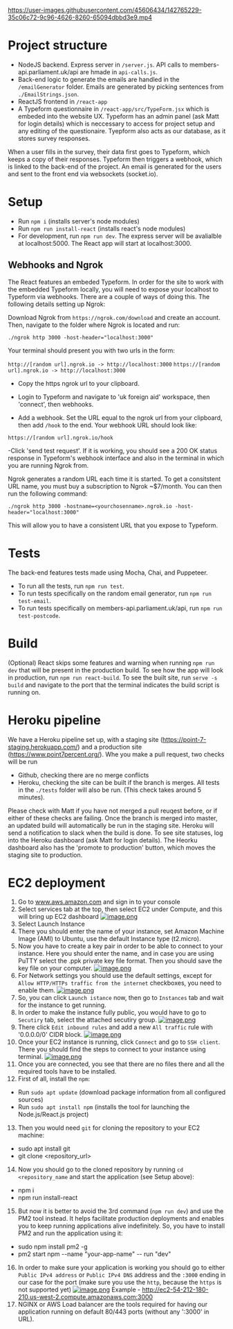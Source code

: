 


https://user-images.githubusercontent.com/45606434/142765229-35c06c72-9c96-4626-8260-65094dbbd3e9.mp4


# Project structure

- NodeJS backend. Express server in `/server.js`. API calls to members-api.parliament.uk/api are hmade in `api-calls.js`.
- Back-end logic to generate the emails are handled in the `/emailGenerator` folder. Emails are generated by picking sentences from `./EmailStrings.json`.
- ReactJS frontend in `/react-app`
- A Typeform questionnaire in `/react-app/src/TypeForm.jsx` which is embeded into the website UX. Typeform has an admin panel (ask Matt for login details) which is neccessary to access for project setup and any editing of the questionaire. Tyepform also acts as our database, as it stores survey responses.

When a user fills in the survey, their data first goes to Typeform, which keeps a copy of their responses. Typeform then triggers a webhook, which is linked to the back-end of the project. An email is generated for the users and sent to the front end via websockets (socket.io).

# Setup

- Run `npm i` (installs server's node modules)
- Run `npm run install-react` (installs react's node modules)
- For development, run `npm run dev`. The express server will be avalialble at localhost:5000. The React app will start at localhost:3000.

## Webhooks and Ngrok

The React features an embeded Typeform. In order for the site to work with the embedded Typeform locally, you will need to expose your localhost to Typeform via webhooks. There are a couple of ways of doing this. The following details setting up Ngrok:

Download Ngrok from `https://ngrok.com/download` and create an account. Then, navigate to the folder where Ngrok is located and run:

`./ngrok http 3000 -host-header="localhost:3000"`

Your terminal should present you with two urls in the form:

`http://[random url].ngrok.io -> http://localhost:3000`
`https://[random url].ngrok.io -> http://localhost:3000`

- Copy the https ngrok url to your clipboard.

- Login to Typeform and navigate to 'uk foreign aid' workspace, then 'connect', then webhooks.

- Add a webhook. Set the URL equal to the ngrok url from your clipboard, then add `/hook` to the end. Your webhook URL should look like:

`https://[random url].ngrok.io/hook`

-Click 'send test request'. If it is working, you should see a 200 OK status response in Typeform's webhook interface and also in the terminal in which you are running Ngrok from.

Ngrok generates a random URL each time it is started. To get a consitstent URL name, you must buy a subscription to Ngrok ~$7/month. You can then run the following command:

`./ngrok http 3000 -hostname=<yourchosenname>.ngrok.io -host-header="localhost:3000"`

This will allow you to have a consistent URL that you expose to Typeform.

# Tests

The back-end features tests made using Mocha, Chai, and Puppeteer.

- To run all the tests, run `npm run test`.
- To run tests specifically on the random email generator, run `npm run test-email`.
- To run tests specifically on members-api.parliament.uk/api, run `npm run test-postcode`.

# Build

(Optional) React skips some features and warning when running `npm run dev` that will be present in the production build. To see how the app will look in production, run `npm run react-build`. To see the built site, run `serve -s build` and navigate to the port that the terminal indicates the build script is running on.

# Heroku pipeline

We have a Heroku pipeline set up, with a staging site (https://point-7-staging.herokuapp.com/) and a production site (https://www.point7percent.org/). Whe you make a pull request, two checks will be run

- Github, checking there are no merge conflicts
- Heroku, checking the site can be built if the branch is merges. All tests in the `./tests` folder will also be run. (This check takes around 5 minutes).

Please check with Matt if you have not merged a pull reuqest before, or if either of these checks are failing. Once the branch is merged into master, an updated build will automatically be run in the staging site. Heroku will send a notification to slack when the build is done. To see site statuses, log into the Heroku dashboard (ask Matt for login details). The Heorku dashboard also has the 'promote to production' button, which moves the staging site to production.


# EC2 deployment
1. Go to www.aws.amazon.com and sign in to your console
2. Select services tab at the top, then select EC2 under Compute, and this will bring up EC2 dashboard
[![image.png](https://i.postimg.cc/cJwSkJP6/image.png)](https://postimg.cc/zLz6Vqz1)
3. Select Launch Instance
4. There you should enter the name of your instance, set Amazon Machine Image (AMI) to Ubuntu, use the default Instance type (t2.micro).
5. Now you have to create a key pair in order to be able to connect to your instance. Here you should enter the name, and in case you are using PuTTY select the .ppk private key file format. Then you should save the key file on your computer.
[![image.png](https://i.postimg.cc/VLm2mRpf/image.png)](https://postimg.cc/NLCdx1QS)
6. For Network settings you should use the default settings, except for `Allow HTTP/HTTPs traffic from the internet` checkboxes, you need to enable them.
[![image.png](https://i.postimg.cc/Hk2yFp5W/image.png)](https://postimg.cc/DSS0X3BR)
7. So, you can click `Launch istance` now, then go to `Instances` tab and wait for the instance to get running.
8. In order to make the instance fully public, you would have to go to `Secutiry` tab, select the attached secutiry group.
[![image.png](https://i.postimg.cc/q7yhMdDS/image.png)](https://postimg.cc/rdyFQ7kN)
9. There click `Edit inbound rules` and add a new `All traffic` rule with '0.0.0.0/0' CIDR block.
[![image.png](https://i.postimg.cc/k5JG9t86/image.png)](https://postimg.cc/mPnBykmB)
10. Once your EC2 instance is running, click `Connect` and go to `SSH client`. There you should find the steps to connect to your instance using terminal.
[![image.png](https://i.postimg.cc/BQ96hzhn/image.png)](https://postimg.cc/fkCDy8nG)
11. Once you are connected, you see that there are no files there and all the required tools have to be installed.
12. First of all, install the `npm`: 
- Run `sudo apt update` (download package information from all configured sources)
- Run `sudo apt install npm` (installs the tool for launching the Node.js/React.js project)
13. Then you would need `git` for cloning the repository to your EC2 machine:
- sudo apt install git
- git clone <repository_url>
14. Now you should go to the cloned repository by running `cd <repository_name` and start the application (see Setup above):
- npm i
- npm run install-react
15. But now it is better to avoid the 3rd command (`npm run dev`) and use the PM2 tool instead. It helps facilitate production deployments and enables you to keep running applications alive indefinitely. So, you have to install PM2 and run the application using it:
- sudo npm install pm2 -g
- pm2 start npm --name "your-app-name" -- run "dev"
16. In order to make sure your application is working you should go to either `Public IPv4 address` or `Public IPv4 DNS` address and the `:3000` ending in our case for the port (make sure you use the `http`, because the `https` is not supported yet)
[![image.png](https://i.postimg.cc/rssqsvN5/image.png)](https://postimg.cc/gXCCBt50)
Example - http://ec2-54-212-180-210.us-west-2.compute.amazonaws.com:3000
17. NGINX or AWS Load balancer are the tools required for having our application running on default 80/443 ports (without any ':3000' in URL).
